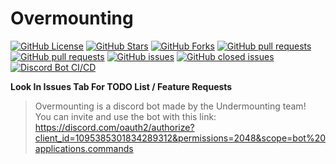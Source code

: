 # Overmounting
[![GitHub License](https://img.shields.io/github/license/mrbobai/Overmounting?style=flat-square)](https://github.com/mrbobai/Overmounting/blob/master/LICENSE)
[![GitHub Stars](https://img.shields.io/github/stars/mrbobai/Overmounting?style=flat-square)](https://github.com/mrbobai/Overmounting/stargazers)
[![GitHub Forks](https://img.shields.io/github/forks/mrbobai/Overmounting?style=flat-square)](https://github.com/mrbobai/Overmounting/network/members)
[![GitHub pull requests](https://img.shields.io/github/issues-pr-closed/mrbobai/Overmounting?style=flat-square&color=green)](https://github.com/your-username/your-repository/pulls)
[![GitHub pull requests](https://img.shields.io/github/issues-pr/mrbobai/Overmounting?style=flat-square)](https://github.com/your-username/your-repository/pulls)
[![GitHub issues](https://img.shields.io/github/issues/mrbobai/Overmounting?style=flat-square)](https://github.com/your-username/your-repository/issues)
[![GitHub closed issues](https://img.shields.io/github/issues-closed/mrbobai/Overmounting?style=flat-square)](https://github.com/mrbobai/Overmounting/issues?q=is%3Aissue+is%3Aclosed)
[![Discord Bot CI/CD](https://github.com/mrbobai/Overmounting/actions/workflows/node.js.yml/badge.svg?branch=main)](https://github.com/mrbobai/Overmounting/actions/workflows/node.js.yml)

**Look In Issues Tab For TODO List / Feature Requests**

> Overmounting is a discord bot made by the Undermounting team!<br>
> You can invite and use the bot with this link: https://discord.com/oauth2/authorize?client_id=1095385301834289312&permissions=2048&scope=bot%20applications.commands
